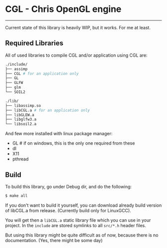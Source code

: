 # CGL - Chris OpenGL engine
---
Current state of this library is heavily WIP, but it works. For me at least.

## Required Libraries
All of used libraries to compile CGL and/or application using CGL are:
```bash
./include/
├── assimp
├── CGL # for an application only
├── GL
├── GLFW
├── glm
└── SOIL2

./lib/
├── libassimp.so
├── libCGL.a # for an application only
├── libGLEW.a
├── libglfw3.a
└── libsoil2.a
```
And few more installed with linux package manager:
- GL # if on windows, this is the only one required from these
- dl
- X11
- pthread

## Build
To build this library, go under Debug dir, and do the following:

```bash
$ make all
```

If you don't want to build it yourself, you can download already build version
of libCGL.a from release.
(Currently build only for LinuxGCC).

You will get then a `libCGL.a` static library file which you can use in your
project. In the `include` are stored symlinks to all `src/*.h` header files.

But using this library might be quite difficult as of now, because there is no
documentation. (Yes, there might be some day)
